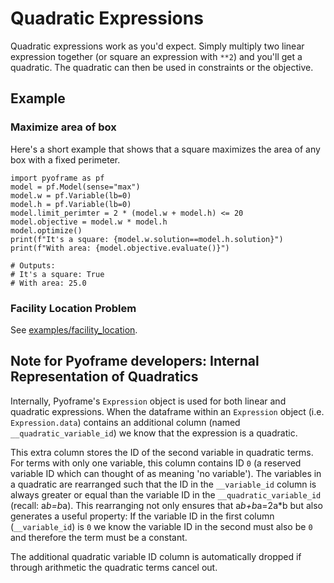 # Quadratic Expressions

Quadratic expressions work as you'd expect. Simply multiply two linear expression together (or square an expression with `**2`) and you'll get a quadratic. The quadratic can then be used in constraints or the objective. 

## Example

### Maximize area of box
Here's a short example that shows that a square maximizes the area of any box with a fixed perimeter.

```python3
import pyoframe as pf
model = pf.Model(sense="max")
model.w = pf.Variable(lb=0)
model.h = pf.Variable(lb=0)
model.limit_perimter = 2 * (model.w + model.h) <= 20
model.objective = model.w * model.h
model.optimize()
print(f"It's a square: {model.w.solution==model.h.solution}")
print(f"With area: {model.objective.evaluate()}")

# Outputs:
# It's a square: True
# With area: 25.0
```
### Facility Location Problem

See [examples/facility_location](../tests/examples/facility_location/).

## Note for Pyoframe developers: Internal Representation of Quadratics

Internally, Pyoframe's `Expression` object is used for both linear and quadratic expressions. When the dataframe within an `Expression` object (i.e. `Expression.data`) contains an additional column (named `__quadratic_variable_id`) we know that the expression is a quadratic.

This extra column stores the ID of the second variable in quadratic terms. For terms with only one variable, this column contains ID `0` (a reserved variable ID which can thought of as meaning 'no variable'). The variables in a quadratic are rearranged such that the ID in the `__variable_id` column is always greater or equal than the variable ID in the `__quadratic_variable_id` (recall: a*b=b*a). This rearranging not only ensures that a*b+b*a=2a*b but also generates a useful property: If the variable ID in the first column (`__variable_id`) is `0` we know the variable ID in the second must also be `0` and therefore the term must be a constant.

The additional quadratic variable ID column is automatically dropped if through arithmetic the quadratic terms cancel out.
